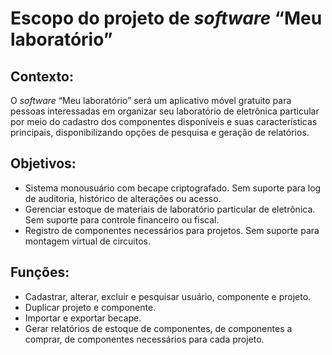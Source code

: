# Escopo do projeto de _software_ “Meu laboratório”

## Contexto:
O _software_ “Meu laboratório” será um aplicativo móvel gratuito para pessoas interessadas em organizar seu laboratório de eletrônica particular por meio do cadastro dos componentes disponíveis e suas características principais, disponibilizando opções de pesquisa e geração de relatórios.

## Objetivos:
* Sistema monousuário com becape criptografado. Sem suporte para log de auditoria, histórico de alterações ou acesso.
* Gerenciar estoque de materiais de laboratório particular de eletrônica. Sem suporte para controle financeiro ou fiscal.
* Registro de componentes necessários para projetos. Sem suporte para montagem virtual de circuitos.

## Funções:
* Cadastrar, alterar, excluir e pesquisar usuário, componente e projeto.
* Duplicar projeto e componente.
* Importar e exportar becape.
* Gerar relatórios de estoque de componentes, de componentes a comprar, de componentes necessários para cada projeto.
